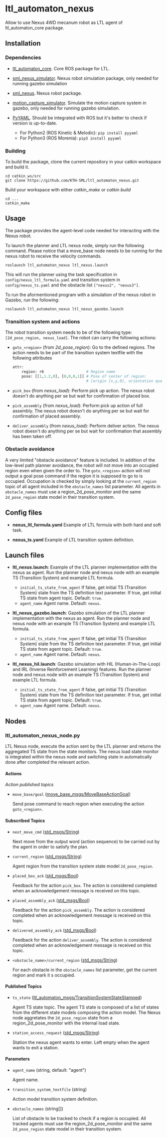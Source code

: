 # ltl_automaton_nexus
Allow to use Nexus 4WD mecanum robot as LTL agent of ltl_automaton_core package.

## Installation

### Dependencies
- [ltl_automaton_core](https://github.com/KTH-SML/ltl_automaton_core). Core ROS package for LTL.

- [sml_nexus_simulator](https://github.com/KTH-SML/sml_nexus_simulator). Nexus robot simulation package, only needed for running gazebo simulation

- [sml_nexus](https://github.com/KTH-SML/sml_nexus). Nexus robot package.

- [motion_capture_simulator](https://github.com/KTH-SML/motion_capture_simulator.git). Simulate the motion capture system in gazebo, only needed for running gazebo simulation.

- [PyYAML](https://pyyaml.org/). Should be integrated with ROS but it's better to check if version is up-to-date.
	- For Python2 (ROS Kinetic & Melodic):
	`pip install pyyaml`
	- For Python3 (ROS Morenia):
	`pip3 install pyyaml`
  
### Building
To build the package, clone the current repository in your catkin workspace and build it.
```
cd catkin_ws/src
git clone https://github.com/KTH-SML/ltl_automaton_nexus.git
```
Build your workspace with either *catkin_make* or *catkin build*
```
cd ...
catkin_make
```

## Usage
The package provides the agent-level code needed for interacting with the Nexus robot.

To launch the planner and LTL nexus node, simply run the following command. Please notice that a move_base node needs to be running for the nexus robot to receive the velocity commands.

```
roslaunch ltl_automaton_nexus ltl_nexus.launch
```
This will run the planner using the task specification in `config/nexus_ltl_formula.yaml` and transition system in `config/nexus_ts.yaml` and the obstacle list `["nexus2", "nexus3"]`.

To run the aformentioned program with a simulation of the nexus robot in Gazebo, run the following:
```
roslaunch ltl_automaton_nexus ltl_nexus_gazebo.launch
```

### Transition system and actions
The robot transition system needs to be of the following type: `[2d_pose_region, nexus_load]`. The robot can carry the following actions:
- `goto_<region>` (from *2d_pose_region*): Go to the defined regions. The action needs to be part of the transition system textfile with the following attributes
  
  ```Python
  attr:
      region: r6                   # Region name
      pose: [[1,1.2,0], [0,0,0,1]] # Pose of center of region:
                                   # [origin [x,y,0], orientation quaternion [x,y,z,w]]
  ```
  
- `pick_box`  (from *nexus_load*): Perform pick up action. The nexus robot doesn't do anything per se but wait for confirmation of placed box.

- `pick_assembly`  (from *nexus_load*): Perform pick up action of full assembly. The nexus robot doesn't do anything per se but wait for confirmation of placed assembly.

- `deliver_assembly`  (from *nexus_load*): Perform deliver action. The nexus robot doesn't do anything per se but wait for confirmation that assembly has been taken off.

### Obstacle avoidance
A very limited "obstacle avoidance" feature is included. In addition of the low-level path planner avoidance, the robot will not move into an occupied region even when given the order to. The `goto_<region>` action will not output a goal pose command if the region it is supposed to go to is occupied. Occupation is checked by simply looking at the `current_region` topic of all agent included in the `obstacle_names` list parameter. All agents in `obstacle_names` must use a region_2d_pose_monitor and the same `2d_pose_region` state model in their transition system.

## Config files
- **nexus_ltl_formula.yaml** Example of LTL formula with both hard and soft task.

- **nexus_ts.yaml** Example of LTL transition system definition.

## Launch files

- **ltl_nexus.launch**: Example of the LTL planner implementation with the nexus as agent. Run the planner node and nexus node with an example TS (Transition System) and example LTL formula.
    - `initial_ts_state_from_agent` If false, get initial TS (Transition System) state from the TS definition text parameter. If true, get initial TS state from agent topic. Default: `true`.
    - `agent_name` Agent name. Default: `nexus`.

-  **ltl_nexus_gazebo.launch**: Gazebo simulation of the LTL planner implementation with the nexus as agent. Run the planner node and nexus node with an example TS (Transition System) and example LTL formula.
    - `initial_ts_state_from_agent` If false, get initial TS (Transition System) state from the TS definition text parameter. If true, get initial TS state from agent topic. Default: `true`.
    - `agent_name` Agent name. Default: `nexus`.

-  **ltl_nexus_hil.launch**: Gazebo simulation with HIL (Human-in-The-Loop) and IRL (Inverse Reinforcement Learning) features. Run the planner node and nexus node with an example TS (Transition System) and example LTL formula.
    - `initial_ts_state_from_agent` If false, get initial TS (Transition System) state from the TS definition text parameter. If true, get initial TS state from agent topic. Default: `true`.
    - `agent_name` Agent name. Default: `nexus`.
    
## Nodes
### ltl_automaton_nexus_node.py
LTL Nexus node, execute the action sent by the LTL planner and returns the aggregated TS state from the state monitors. The nexus load state monitor is integrated within the nexus node and switching state in automatically done after completed the relevant action.

#### Actions
*Action published topics*
- `move_base/goal` ([move_base_msgs/MoveBaseActionGoal](http://docs.ros.org/en/api/move_base_msgs/html/msg/MoveBaseActionGoal.html))
    
    Send pose command to reach region when executing the action `goto_<region>`.

#### Subscribed Topics
- `next_move_cmd` ([std_msgs/String](http://docs.ros.org/en/noetic/api/std_msgs/html/msg/String.html))

    Next move from the output word (action sequence) to be carried out by the agent in order to satisfy the plan.
    
- `current_region` ([std_msgs/String](http://docs.ros.org/en/noetic/api/std_msgs/html/msg/String.html))

    Agent region from the transition system state model `2d_pose_region`.
  
- `placed_box_ack` ([std_msgs/Bool](http://docs.ros.org/en/noetic/api/std_msgs/html/msg/Bool.html))

    Feedback for the action `pick_box`. The action is considered completed when an acknowledgement message is received on this topic.

- `placed_assembly_ack` ([std_msgs/Bool](http://docs.ros.org/en/noetic/api/std_msgs/html/msg/Bool.html))

    Feedback for the action `pick_assembly`. The action is considered completed when an acknowledgement message is received on this topic.
  
- `delivered_assembly_ack` ([std_msgs/Bool](http://docs.ros.org/en/noetic/api/std_msgs/html/msg/Bool.html))

    Feedback for the action `deliver_assembly`. The action is considered completed when an acknowledgement message is received on this topic.

- `<obstacle_name>/current_region` ([std_msgs/String](http://docs.ros.org/en/noetic/api/std_msgs/html/msg/String.html))
    
    For each obstacle in the `obstacle_names` list parameter, get the current region and mark it s occupied.
    
#### Published Topics
- `ts_state` ([ltl_automaton_msgs/TransitionSystemStateStamped](/ltl_automaton_msgs/msg/TransitionSystemStateStamped.msg))

    Agent TS state topic. The agent TS state is composed of a list of states from the different state models composing the action model. The Nexus node aggretates the `2d_pose_region` state from a region_2d_pose_monitor with the internal load state.

- `station_access_request` ([std_msgs/String](http://docs.ros.org/en/noetic/api/std_msgs/html/msg/String.html))

   Station the nexus agent wants to enter. Left empty when the agent wants to exit a station.
    
#### Parameters
- `agent_name` (string, default: "agent")

    Agent name.
    
- `transition_system_textfile` (string)

    Action model transition system definition.
    
- `obstacle_names` (string[])

    List of obstacle to be tracked to check if a region is occupied. All tracked agents must use the region_2d_pose_monitor and the same `2d_pose_region` state model in their transition system.
